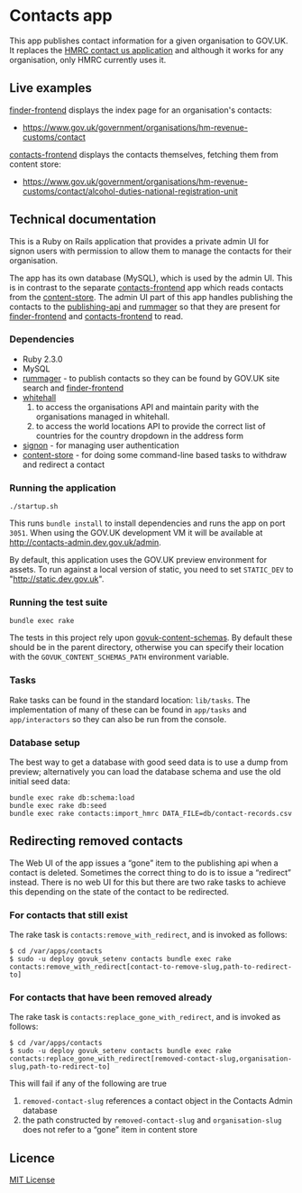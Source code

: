 # Contacts app

This app publishes contact information for a given organisation to GOV.UK. It replaces the [HMRC contact us application](http://search2.hmrc.gov.uk/kb5/hmrc/contactus/home.page) and although it works for any organisation, only HMRC currently uses it.

## Live examples

[finder-frontend](https://github.com/alphagov/finder-frontend) displays the index page for an organisation's contacts:
- https://www.gov.uk/government/organisations/hm-revenue-customs/contact

[contacts-frontend](https://github.com/alphagov/contacts-frontend)
displays the contacts themselves, fetching them from content store:
- https://www.gov.uk/government/organisations/hm-revenue-customs/contact/alcohol-duties-national-registration-unit

## Technical documentation

This is a Ruby on Rails application that provides a private admin UI for signon users with permission to allow them to manage the contacts for their organisation.

The app has its own database (MySQL), which is used by the admin UI. This is in contrast to the separate [contacts-frontend](https://github.com/alphagov/contacts-frontend) app which reads contacts from the [content-store](https://github.com/alphagov/content-store). The admin UI part of this app handles publishing the contacts to the [publishing-api](https://github.com/alphagov/publishing-api) and [rummager](https://github.com/alphagov/rummager) so that they are present for [finder-frontend](https://github.com/alphagov/finder-frontend) and [contacts-frontend](https://github.com/alphagov/contacts-frontend) to read.

### Dependencies

* Ruby 2.3.0
* MySQL
* [rummager](https://github.com/alphagov/rummager) - to publish contacts so
  they can be found by GOV.UK site search and [finder-frontend](https://github.com/alphagov/finder-frontend)
* [whitehall](https://github.com/alphagov/whitehall)
  1. to access the organisations API and maintain parity with the organisations managed in whitehall.
  2. to access the world locations API to provide the correct list of countries for the country dropdown in the address form
* [signon](https://github.com/alphagov/signonotron2) - for managing user authentication
* [content-store](https://github.com/alphagov/content-store) - for doing some
  command-line based tasks to withdraw and redirect a contact

### Running the application

`./startup.sh`

This runs `bundle install` to install dependencies and runs the app on port `3051`. When using the GOV.UK development VM it will be available at http://contacts-admin.dev.gov.uk/admin.

By default, this application uses the GOV.UK preview environment for assets. To run against a local version of static, you need to set `STATIC_DEV` to
"http://static.dev.gov.uk".

### Running the test suite

`bundle exec rake`

The tests in this project rely upon [govuk-content-schemas](http://github.com/alphagov/govuk-content-schemas). By default these should be in the parent directory, otherwise you can specify their location with the `GOVUK_CONTENT_SCHEMAS_PATH` environment variable.

### Tasks

Rake tasks can be found in the standard location: `lib/tasks`. The implementation of many of these can be found in `app/tasks` and `app/interactors` so they can also be run from the console.

### Database setup

The best way to get a database with good seed data is to use a dump from preview; alternatively you can load the database schema and use the old initial seed data:

```
bundle exec rake db:schema:load
bundle exec rake db:seed
bundle exec rake contacts:import_hmrc DATA_FILE=db/contact-records.csv
```

## Redirecting removed contacts

The Web UI of the app issues a “gone” item to the publishing api when a contact is deleted. Sometimes the correct thing to do is to issue a “redirect” instead. There is no web UI for this but there are two rake tasks to achieve this depending on the state of the contact to be redirected.

### For contacts that still exist

The rake task is `contacts:remove_with_redirect`, and is invoked as follows:
```
$ cd /var/apps/contacts
$ sudo -u deploy govuk_setenv contacts bundle exec rake contacts:remove_with_redirect[contact-to-remove-slug,path-to-redirect-to]
```

### For contacts that have been removed already

The rake task is `contacts:replace_gone_with_redirect`, and is invoked as follows:
```
$ cd /var/apps/contacts
$ sudo -u deploy govuk_setenv contacts bundle exec rake contacts:replace_gone_with_redirect[removed-contact-slug,organisation-slug,path-to-redirect-to]
```

This will fail if any of the following are true
1. `removed-contact-slug` references a contact object in the Contacts Admin database
2. the path constructed by `removed-contact-slug` and `organisation-slug` does not refer to a “gone” item in content store

## Licence

[MIT License](LICENCE)
